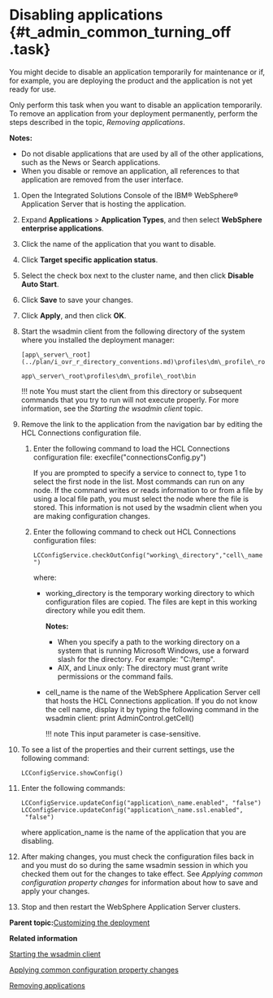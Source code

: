 # Disabling applications {#t_admin_common_turning_off .task}

You might decide to disable an application temporarily for maintenance or if, for example, you are deploying the product and the application is not yet ready for use.

Only perform this task when you want to disable an application temporarily. To remove an application from your deployment permanently, perform the steps described in the topic, *Removing applications*.

**Notes:**

-   Do not disable applications that are used by all of the other applications, such as the News or Search applications.
-   When you disable or remove an application, all references to that application are removed from the user interface.

1.  Open the Integrated Solutions Console of the IBM® WebSphere® Application Server that is hosting the application.

2.  Expand **Applications** \> **Application Types**, and then select **WebSphere enterprise applications**.

3.  Click the name of the application that you want to disable.

4.  Click **Target specific application status**.

5.  Select the check box next to the cluster name, and then click **Disable Auto Start**.

6.  Click **Save** to save your changes.

7.  Click **Apply**, and then click **OK**.

8.  Start the wsadmin client from the following directory of the system where you installed the deployment manager:

    ```
    [app\_server\_root](../plan/i_ovr_r_directory_conventions.md)\profiles\dm\_profile\_root\bin
    ```

    ```
    app\_server\_root\profiles\dm\_profile\_root\bin
    ```

    !!! note
    You must start the client from this directory or subsequent commands that you try to run will not execute properly. For more information, see the *Starting the wsadmin client* topic.

9.  Remove the link to the application from the navigation bar by editing the HCL Connections configuration file.

    1.  Enter the following command to load the HCL Connections configuration file: execfile\("connectionsConfig.py"\)

        If you are prompted to specify a service to connect to, type 1 to select the first node in the list. Most commands can run on any node. If the command writes or reads information to or from a file by using a local file path, you must select the node where the file is stored. This information is not used by the wsadmin client when you are making configuration changes.

    2.  Enter the following command to check out HCL Connections configuration files:

        `LCConfigService.checkOutConfig("working\_directory","cell\_name")`

        where:

        -   working\_directory is the temporary working directory to which configuration files are copied. The files are kept in this working directory while you edit them.

            **Notes:**

            -   When you specify a path to the working directory on a system that is running Microsoft Windows, use a forward slash for the directory. For example: "C:/temp".
            -   AIX, and Linux only: The directory must grant write permissions or the command fails.
        -   cell\_name is the name of the WebSphere Application Server cell that hosts the HCL Connections application. If you do not know the cell name, display it by typing the following command in the wsadmin client: print AdminControl.getCell\(\)

            !!! note
    This input parameter is case-sensitive.

10. To see a list of the properties and their current settings, use the following command:

    ```
    LCConfigService.showConfig()
    ```

11. Enter the following commands:

    ```
    LCConfigService.updateConfig("application\_name.enabled", "false")
    LCConfigService.updateConfig("application\_name.ssl.enabled", 
     "false")
    ```

    where application\_name is the name of the application that you are disabling.

12. After making changes, you must check the configuration files back in and you must do so during the same wsadmin session in which you checked them out for the changes to take effect. See *Applying common configuration property changes* for information about how to save and apply your changes.

13. Stop and then restart the WebSphere Application Server clusters.


**Parent topic:**[Customizing the deployment](../admin/c_admin_common_customizing.md)

**Related information**  


[Starting the wsadmin client](../admin/t_admin_wsadmin_starting.md)

[Applying common configuration property changes](../admin/t_admin_common_save_changes.md)

[Removing applications](../install/t_remove_applications.md)

